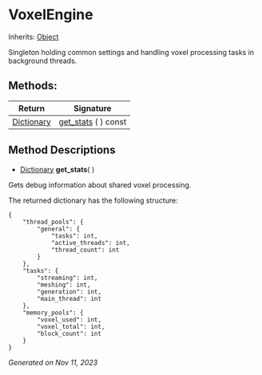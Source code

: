 # VoxelEngine

Inherits: [Object](https://docs.godotengine.org/en/stable/classes/class_object.html)

Singleton holding common settings and handling voxel processing tasks in background threads.

## Methods: 


Return                                                                              | Signature                           
----------------------------------------------------------------------------------- | ------------------------------------
[Dictionary](https://docs.godotengine.org/en/stable/classes/class_dictionary.html)  | [get_stats](#i_get_stats) ( ) const 
<p></p>

## Method Descriptions

- [Dictionary](https://docs.godotengine.org/en/stable/classes/class_dictionary.html)<span id="i_get_stats"></span> **get_stats**( ) 

Gets debug information about shared voxel processing.

The returned dictionary has the following structure:

```
{
	"thread_pools": {
		"general": {
			"tasks": int,
			"active_threads": int,
			"thread_count": int
		}
	},
	"tasks": {
		"streaming": int,
		"meshing": int,
		"generation": int,
		"main_thread": int
	},
	"memory_pools": {
		"voxel_used": int,
		"voxel_total": int,
		"block_count": int
	}
}
```

_Generated on Nov 11, 2023_
